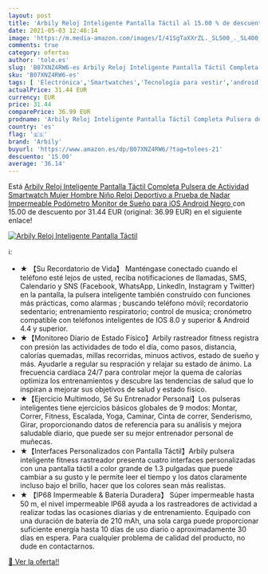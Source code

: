 ```yaml
---
layout: post
title: 'Arbily Reloj Inteligente Pantalla Táctil al 15.00 % de descuento'
date: 2021-05-03 12:46:14
image: 'https://m.media-amazon.com/images/I/41SgTaXXrZL._SL500_._SL400_.jpg'
comments: true
category: ofertas
author: 'tole.es'
slug: 'B07XNZ4RW6-es Arbily Reloj Inteligente Pantalla Táctil Completa Pulsera...'
sku: 'B07XNZ4RW6-es'
tags: [ 'Electrónica','Smartwatches','Tecnología para vestir','android','arbily', ]
actualPrice: 31.44 EUR
currency: EUR
price: 31.44
comparePrice: 36.99 EUR
prodname: 'Arbily Reloj Inteligente Pantalla Táctil Completa Pulsera de Actividad Smartwatch Mujer Hombre Niño Reloj Deportivo a Prueba de Nadar Impermeable Podómetro Monitor de Sueño para iOS Android  Negro '
country: 'es'
flag: '🇪🇸'
brand: 'Arbily'
buyurl: 'https://www.amazon.es/dp/B07XNZ4RW6/?tag=tolees-21'
descuento: '15.00'
average: '36.14'
---
```


Está [Arbily Reloj Inteligente Pantalla Táctil Completa Pulsera de Actividad Smartwatch Mujer Hombre Niño Reloj Deportivo a Prueba de Nadar Impermeable Podómetro Monitor de Sueño para iOS Android  Negro ](https://www.amazon.es/dp/B07XNZ4RW6/?tag=tolees-21) con 15.00 de descuento por 31.44 EUR (original: 36.99 EUR) en el siguiente enlace!

[![Arbily Reloj Inteligente Pantalla Táctil](https://m.media-amazon.com/images/I/41SgTaXXrZL._SL500_._SL400_.jpg)](https://www.amazon.es/dp/B07XNZ4RW6/?tag=tolees-21)

ℹ️:

- ★ 【Su Recordatorio de Vida】 Manténgase conectado cuando el teléfono esté lejos de usted, reciba notificaciones de llamadas, SMS, Calendario y SNS (Facebook, WhatsApp, LinkedIn, Instagram y Twitter) en la pantalla, la pulsera inteligente también construido con funciones más prácticas, como alarmas ; buscando teléfono móvil; recordatorio sedentario; entrenamiento respiratorio; control de musica; cronómetro compatible con teléfonos inteligentes de IOS 8.0 y superior & Android 4.4 y superior.
- ★【Monitoreo Diario de Estado Físico】Arbily rastreador fitness registra con presión las actividades de todo el día, como pasos, distancia, calorías quemadas, millas recorridas, minuos activos, estado de sueño y más. Ayudarle a regular su respración y relajar su estado de ánimo. La frecuencia cardíaca 24/7 para controlar mejor la quema de calorías optimiza los entrenamientos y descubre las tendencias de salud que lo inspiran a mejorar sus objetivos de salud y estado físico.
- ★【Ejercicio Multimodo, Sé Su Entrenador Personal】Los pulseras inteligentes tiene ejercicios básicos globales de 9 modos: Montar, Correr, Fitness, Escalada, Yoga, Caminar, Cinta de correr, Senderismo, Girar, proporcionando datos de referencia para su análisis y mejora saludable diario, que puede ser su mejor entrenador personal de muñecas.
- ★【Interfaces Personalizados con Pantalla Táctil】Arbily pulsera inteligente fitness rastreador presenta cuatro interfaces personalizadas con una pantalla táctil a color grande de 1.3 pulgadas que puede cambiar a su gusto y le permite leer el tiempo y los datos claramente incluso bajo el brillo, hacer que los colores sean más realistas.
- ★ 【IP68 Impermeable & Batería Duradera】 Súper impermeable hasta 50 m, el nivel impermeable IP68 ayuda a los rastreadores de actividad a realizar todas las ocasiones diarias y de entrenamiento. Equipado con una duración de batería de 210 mAh, una sola carga puede proporcionar suficiente energía hasta 10 días de uso diario o aproximadamente 30 días en espera. Para cualquier problema de calidad del producto, no dude en contactarnos.

[🛒 Ver la oferta!!](https://www.amazon.es/dp/B07XNZ4RW6/?tag=tolees-21)
